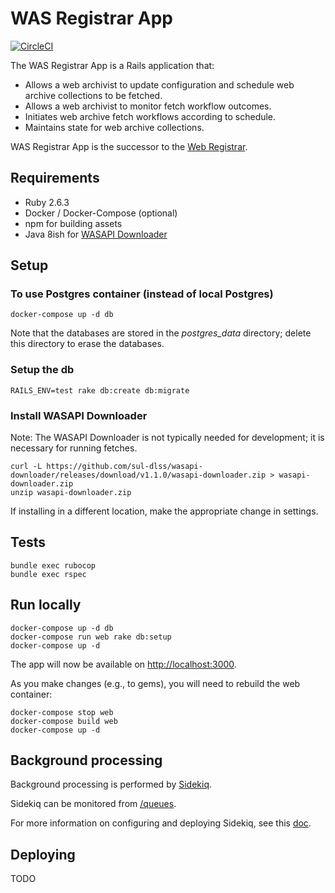 # WAS Registrar App

[![CircleCI](https://circleci.com/gh/sul-dlss/was-registrar-app/tree/master.svg?style=svg)](https://circleci.com/gh/sul-dlss/was-registrar-app/tree/master)

The WAS Registrar App is a Rails application that:
* Allows a web archivist to update configuration and schedule web archive collections to be fetched.
* Allows a web archivist to monitor fetch workflow outcomes.
* Initiates web archive fetch workflows according to schedule.
* Maintains state for web archive collections.

WAS Registrar App is the successor to the [Web Registrar](https://github.com/sul-dlss/was-registrar).

## Requirements
* Ruby 2.6.3
* Docker / Docker-Compose (optional)
* npm for building assets
* Java 8ish for [WASAPI Downloader](https://github.com/sul-dlss/wasapi-downloader)

## Setup
### To use Postgres container (instead of local Postgres)
```
docker-compose up -d db
```
Note that the databases are stored in the _postgres_data_ directory; delete this directory to erase the databases.

### Setup the db
```
RAILS_ENV=test rake db:create db:migrate
```

### Install WASAPI Downloader
Note: The WASAPI Downloader is not typically needed for development; it is necessary for running fetches.

```
curl -L https://github.com/sul-dlss/wasapi-downloader/releases/download/v1.1.0/wasapi-downloader.zip > wasapi-downloader.zip
unzip wasapi-downloader.zip
```
If installing in a different location, make the appropriate change in settings.

## Tests
```
bundle exec rubocop
bundle exec rspec
```

## Run locally
```
docker-compose up -d db
docker-compose run web rake db:setup
docker-compose up -d
```
The app will now be available on [http://localhost:3000](http://localhost:3000).

As you make changes (e.g., to gems), you will need to rebuild the web container:
```
docker-compose stop web
docker-compose build web
docker-compose up -d
```

## Background processing
Background processing is performed by [Sidekiq](https://github.com/mperham/sidekiq).

Sidekiq can be monitored from [/queues](http://localhost:3000/queues).

For more information on configuring and deploying Sidekiq, see this [doc](https://github.com/sul-dlss/DevOpsDocs/blob/master/projects/sul-requests/background_jobs.md).

## Deploying
TODO
